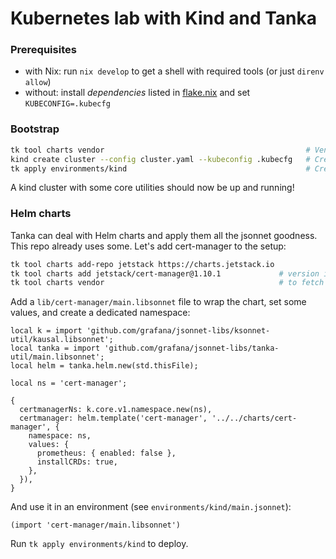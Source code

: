 # Kubernetes lab with Kind and Tanka

### Prerequisites

* with Nix: run `nix develop` to get a shell with required tools (or just `direnv allow`)
* without: install *dependencies* listed in [flake.nix](flake.nix) and set `KUBECONFIG=.kubecfg`

### Bootstrap

```sh
tk tool charts vendor                                             # Vendor required helm charts
kind create cluster --config cluster.yaml --kubeconfig .kubecfg   # Create local cluster
tk apply environments/kind                                        # Create resources in cluster
```

A kind cluster with some core utilities should now be up and running!

### Helm charts

Tanka can deal with Helm charts and apply them all the jsonnet goodness. This repo already uses some.
Let's add cert-manager to the setup:

```sh
tk tool charts add-repo jetstack https://charts.jetstack.io
tk tool charts add jetstack/cert-manager@1.10.1             # version is mandatory, we want reproducibility
tk tool charts vendor                                       # to fetch defined charts on a fresh repo
```

Add a `lib/cert-manager/main.libsonnet` file to wrap the chart, set some values, and create a dedicated namespace:
```jsonnet
local k = import 'github.com/grafana/jsonnet-libs/ksonnet-util/kausal.libsonnet';
local tanka = import 'github.com/grafana/jsonnet-libs/tanka-util/main.libsonnet';
local helm = tanka.helm.new(std.thisFile);

local ns = 'cert-manager';

{
  certmanagerNs: k.core.v1.namespace.new(ns),
  certmanager: helm.template('cert-manager', '../../charts/cert-manager', {
    namespace: ns,
    values: {
      prometheus: { enabled: false },
      installCRDs: true,
    },
  }),
}
```

And use it in an environment (see `environments/kind/main.jsonnet`):

```jsonnet
(import 'cert-manager/main.libsonnet')
```

Run `tk apply environments/kind` to deploy.
